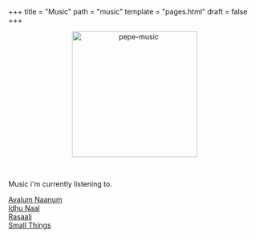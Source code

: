 +++
title = "Music"
path = "music"
template = "pages.html"
draft = false
+++

<p align="center">
  <img src="https://sachinsenal0x64.github.io/picx-images-hosting/music-pepe.3qfwzp39mn0g.gif" alt="pepe-music" height="250px" width="250px" />
</p>

<br>

Music i'm currently listening to.

<p>
  <a href="https://embed.tidal.com/tracks/294404537?layout=gridify" target="_blank">Avalum Naanum</a><br> 
  <a href="https://embed.tidal.com/tracks/294404536?disableAnalytics=true" target="_blank">Idhu Naal</a><br>
  <a href="https://embed.tidal.com/tracks/294404535?layout=gridify" target="_blank">Rasaali</a><br>
  <a href="https://embed.tidal.com/tracks/138790325?layout=gridify" target="_blank">Small Things</a><br>
 
</p>

